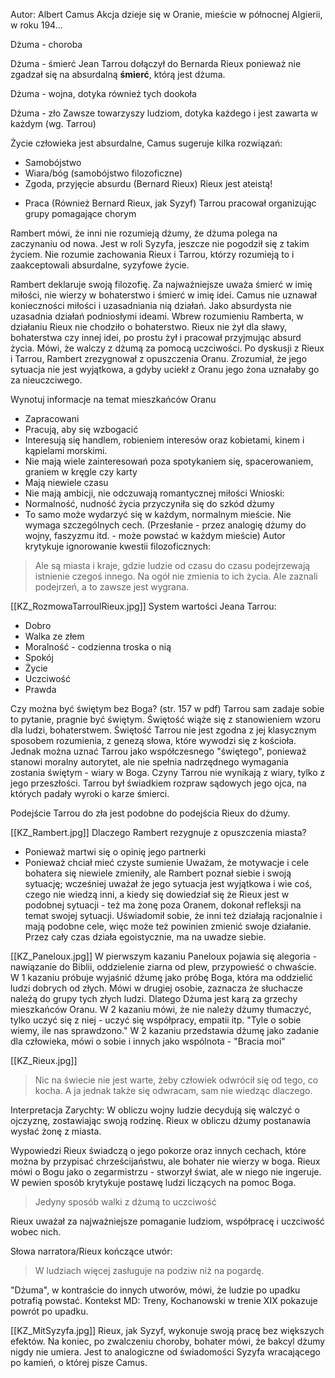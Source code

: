 Autor: Albert Camus
Akcja dzieje się w Oranie, mieście w północnej Algierii, w roku 194...

Dżuma - choroba

Dżuma - śmierć
Jean Tarrou dołączył do Bernarda Rieux ponieważ nie zgadzał się na absurdalną **śmierć**, którą jest dżuma.

Dżuma - wojna, dotyka również tych dookoła

Dżuma - zło
Zawsze towarzyszy ludziom, dotyka każdego i jest zawarta w każdym (wg. Tarrou)

Życie człowieka jest absurdalne, Camus sugeruje kilka rozwiązań:
- Samobójstwo
- Wiara/bóg (samobójstwo filozoficzne)
- Zgoda, przyjęcie absurdu (Bernard Rieux)
Rieux jest ateistą!
+ Praca (Również Bernard Rieux, jak Syzyf)
Tarrou pracował organizując grupy pomagające chorym

Rambert mówi, że inni nie rozumieją dżumy, że dżuma polega na zaczynaniu od nowa. Jest w roli Syzyfa, jeszcze nie pogodził się z takim życiem. Nie rozumie zachowania Rieux i Tarrou, którzy rozumieją to i zaakceptowali absurdalne, syzyfowe życie.

Rambert deklaruje swoją filozofię. Za najważniejsze uważa śmierć w imię miłości, nie wierzy w bohaterstwo i śmierć w imię idei.
	Camus nie uznawał konieczności miłości i uzasadniania nią działań. Jako absurdysta nie uzasadnia działań podniosłymi ideami.
Wbrew rozumieniu Ramberta, w działaniu Rieux nie chodziło o bohaterstwo. Rieux nie żył dla sławy, bohaterstwa czy innej idei, po prostu żył i pracował przyjmując absurd życia. Mówi, że walczy z dżumą za pomocą uczciwości.
Po dyskusji z Rieux i Tarrou, Rambert zrezygnował z opuszczenia Oranu. Zrozumiał, że jego sytuacja nie jest wyjątkowa, a gdyby uciekł z Oranu jego żona uznałaby go za nieuczciwego.

Wynotuj informacje na temat mieszkańców Oranu
- Zapracowani
- Pracują, aby się wzbogacić
- Interesują się handlem, robieniem interesów oraz kobietami, kinem i kąpielami morskimi.
- Nie mają wiele zainteresowań poza spotykaniem się, spacerowaniem, graniem w kręgle czy karty
- Mają niewiele czasu
- Nie mają ambicji, nie odczuwają romantycznej miłości
Wnioski:
- Normalność, nudność życia przyczyniła się do szkód dżumy
- To samo może wydarzyć się w każdym, normalnym mieście. Nie wymaga szczególnych cech.
(Przesłanie - przez analogię dżumy do wojny, faszyzmu itd. - może powstać w każdym mieście)
Autor krytykuje ignorowanie kwestii filozoficznych:
> Ale są miasta i kraje, gdzie ludzie od czasu do czasu podejrzewają istnienie czegoś innego. Na ogół nie zmienia to ich życia. Ale zaznali podejrzeń, a to zawsze jest wygrana.

[[KZ_RozmowaTarrouIRieux.jpg]]
System wartości Jeana Tarrou:
- Dobro
- Walka ze złem
- Moralność - codzienna troska o nią
- Spokój
- Życie
- Uczciwość
- Prawda

Czy można być świętym bez Boga? (str. 157 w pdf)
Tarrou sam zadaje sobie to pytanie, pragnie być świętym.
Świętość wiąże się z stanowieniem wzoru dla ludzi, bohaterstwem.
Świętość Tarrou nie jest zgodna z jej klasycznym sposobem rozumienia, z genezą słowa, które wywodzi się z kościoła. Jednak można uznać Tarrou jako współczesnego "świętego", ponieważ stanowi moralny autorytet, ale nie spełnia nadrzędnego wymagania zostania świętym - wiary w Boga.
Czyny Tarrou nie wynikają z wiary, tylko z jego przeszłości. Tarrou był świadkiem rozpraw sądowych jego ojca, na których padały wyroki o karze śmierci.

Podejście Tarrou do zła jest podobne do podejścia Rieux do dżumy.


[[KZ_Rambert.jpg]]
Dlaczego Rambert rezygnuje z opuszczenia miasta?
- Ponieważ martwi się o opinię jego partnerki
- Ponieważ chciał mieć czyste sumienie
Uważam, że motywacje i cele bohatera się niewiele zmieniły, ale Rambert poznał siebie i swoją sytuację; wcześniej uważał że jego sytuacja jest wyjątkowa i wie coś, czego nie wiedzą inni, a kiedy się dowiedział się że Rieux jest w podobnej sytuacji - też ma żonę poza Oranem, dokonał refleksji na temat swojej sytuacji. Uświadomił sobie, że inni też działają racjonalnie i mają podobne cele, więc może też powinien zmienić swoje działanie. Przez cały czas działa egoistycznie, ma na uwadze siebie.

[[KZ_Paneloux.jpg]]
W pierwszym kazaniu Paneloux pojawia się alegoria - nawiązanie do Biblii, oddzielenie ziarna od plew, przypowieść o chwaście.
W 1 kazaniu próbuje wyjaśnić dżumę jako próbę Boga, która ma oddzielić ludzi dobrych od złych. Mówi w drugiej osobie, zaznacza że słuchacze należą do grupy tych złych ludzi. Dlatego Dżuma jest karą za grzechy mieszkańców Oranu.
W 2 kazaniu mówi, że nie należy dżumy tłumaczyć, tylko uczyć się z niej - uczyć się współpracy, empatii itp. "Tyle o sobie wiemy, ile nas sprawdzono."
W 2 kazaniu przedstawia dżumę jako zadanie dla człowieka, mówi o sobie i innych jako wspólnota - "Bracia moi"

[[KZ_Rieux.jpg]]
> Nic na świecie nie jest warte, żeby człowiek odwrócił się od tego, co kocha. A ja jednak także się odwracam, sam nie wiedząc dlaczego.

Interpretacja Zarychty: W obliczu wojny ludzie decydują się walczyć o ojczyznę, zostawiając swoją rodzinę. Rieux w obliczu dżumy postanawia wysłać żonę z miasta.

Wypowiedzi Rieux świadczą o jego pokorze oraz innych cechach, które można by przypisać chrześcijaństwu, ale bohater nie wierzy w boga.
Rieux mówi o Bogu jako o zegarmistrzu - stworzył świat, ale w niego nie ingeruje. W pewien sposób krytykuje postawę ludzi liczących na pomoc Boga.
> Jedyny sposób walki z dżumą to uczciwość

Rieux uważał za najważniejsze pomaganie ludziom, współpracę i uczciwość wobec nich.

Słowa narratora/Rieux kończące utwór:
> W ludziach więcej zasługuje na podziw niż na pogardę.

"Dżuma", w kontraście do innych utworów, mówi, że ludzie po upadku potrafią powstać.
Kontekst MD: Treny, Kochanowski w trenie XIX pokazuje powrót po upadku.

[[KZ_MitSyzyfa.jpg]]
Rieux, jak Syzyf, wykonuje swoją pracę bez większych efektów. Na koniec, po zwalczeniu choroby, bohater mówi, że bakcyl dżumy nigdy nie umiera. Jest to analogiczne od świadomości Syzyfa wracającego po kamień, o której pisze Camus.